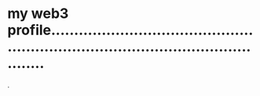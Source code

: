 # my web3 profile.........................................................................................................
.
